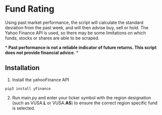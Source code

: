 # Fund Rating
Using past market performance, the script will calculate the standard deviation from the past week, and will then advise buy, sell or hold. The Yahoo Finance API is used, so there may be some limitations on which funds, stocks or shares are able to be scraped.

\* **Past performance is not a reliable indicator of future returns. This script does not provide financial advice.** \*

## Installation
1. Install the yahooFinance API 
``` 
pip3 install yFinance 
```
2. Run main.py and enter your ticker symbol with the region designation (such as VUSA.**L** or VUSA.**AS**) to ensure the correct region specific fund is selected.
